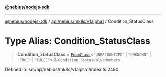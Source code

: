 [**@nebius/nodejs-sdk**](../../../../../README.md)

---

[@nebius/nodejs-sdk](../../../../../README.md) / [api/nebius/mk8s/v1alpha1](../README.md) / Condition_StatusClass

# Type Alias: Condition_StatusClass

> **Condition_StatusClass** = [`EnumClass`](../../../../../runtime/protos/enum/type-aliases/EnumClass.md)\<`"UNRECOGNIZED"` \| `"UNKNOWN"` \| `"TRUE"` \| `"FALSE"`\> & `Condition_StatusValueMembers`

Defined in: src/api/nebius/mk8s/v1alpha1/index.ts:2490
